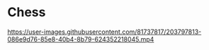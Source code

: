 # Chess

https://user-images.githubusercontent.com/81737817/203797813-086e9d76-85e8-40b4-8b79-624352218045.mp4

